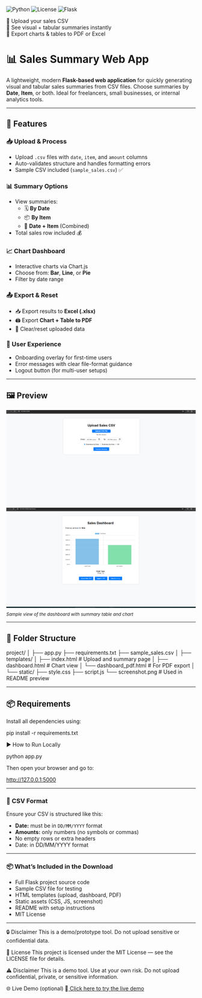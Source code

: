 ![Python](https://img.shields.io/badge/Python-3.9%2B-blue)
![License](https://img.shields.io/badge/License-MIT-green)
![Flask](https://img.shields.io/badge/Powered%20by-Flask-lightgrey)

🔹 Upload your sales CSV  
🔹 See visual + tabular summaries instantly  
🔹 Export charts & tables to PDF or Excel  

# 📊 Sales Summary Web App

A lightweight, modern **Flask-based web application** for quickly generating visual and tabular sales summaries from CSV files. Choose summaries by **Date**, **Item**, or both. Ideal for freelancers, small businesses, or internal analytics tools.

---

## 🚀 Features

### 📥 Upload & Process
- Upload `.csv` files with `date`, `item`, and `amount` columns  
- Auto-validates structure and handles formatting errors
- Sample CSV included (`sample_sales.csv`) ✅

### 📊 Summary Options
- View summaries:
  - 🗓 **By Date**
  - 📦 **By Item**
  - 🔁 **Date + Item** (Combined)
- Total sales row included 💰

### 📈 Chart Dashboard
- Interactive charts via Chart.js
- Choose from: **Bar**, **Line**, or **Pie**
- Filter by date range

### 📤 Export & Reset
- 📥 Export results to **Excel (.xlsx)**
- 🖨 Export **Chart + Table to PDF**
- 🔄 Clear/reset uploaded data

### 🧠 User Experience
- Onboarding overlay for first-time users
- Error messages with clear file-format guidance
- Logout button (for multi-user setups)

---

## 🖼 Preview

![Screenshot](static/screenshot1.png)  
![Screenshot](static/screenshot2.png)  
<sub>_Sample view of the dashboard with summary table and chart_</sub>

---

## 📁 Folder Structure

project/
│
├── app.py
├── requirements.txt
├── sample_sales.csv
│
├── templates/
│   ├── index.html          # Upload and summary page
│   ├── dashboard.html      # Chart view
│   └── dashboard_pdf.html  # For PDF export
│
└── static/
    ├── style.css
    ├── script.js
    └── screenshot.png      # Used in README preview


---

## 📦 Requirements

Install all dependencies using:

pip install -r requirements.txt

▶️ How to Run Locally

python app.py

Then open your browser and go to:

http://127.0.0.1:5000

---

### 📄 CSV Format
Ensure your CSV is structured like this:

- **Date:** must be in `DD/MM/YYYY` format  
- **Amounts:** only numbers (no symbols or commas)  
- No empty rows or extra headers  
- Date: in DD/MM/YYYY format

---

### 📦 What’s Included in the Download

- Full Flask project source code
- Sample CSV file for testing
- HTML templates (upload, dashboard, PDF)
- Static assets (CSS, JS, screenshot)
- README with setup instructions
- MIT License

---

🔒 Disclaimer
This is a demo/prototype tool.
Do not upload sensitive or confidential data.

📝 License
This project is licensed under the MIT License — see the LICENSE file for details.

⚠️ Disclaimer
This is a demo tool. Use at your own risk.
Do not upload confidential, private, or sensitive information.

🌐 Live Demo (optional)
🔗[ Click here to try the live demo](http://127.0.0.1:5000)
